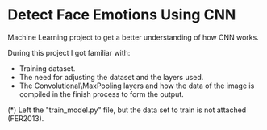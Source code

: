 # Detect Face Emotions Using CNN
Machine Learning project to get a better understanding of how CNN works.

During this project I got familiar with: 
- Training dataset.
- The need for adjusting the dataset and the layers used.
- The Convolutional\MaxPooling layers and how the data of the image is compiled in the finish process to form the output.

(*) Left the "train_model.py" file, but the data set to train is not attached (FER2013).
